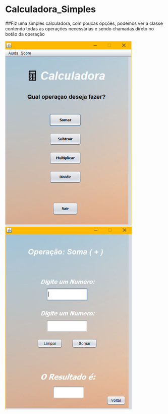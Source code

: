 # Calculadora_Simples
##Fiz uma simples calculadora, com poucas opções, podemos ver a classe contendo todas as operações necessárias e sendo chamadas direto no botão da  operação

![Interface](https://github.com/Mathprestes/Calculadora_Simples/blob/master/1.png)
![Interface2](https://github.com/Mathprestes/Calculadora_Simples/blob/master/2.png)
